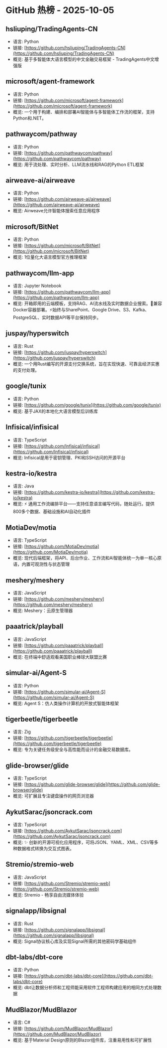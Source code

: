 # GitHub 热榜 - 2025-10-05

## hsliuping/TradingAgents-CN
- 语言: Python
- 链接: [https://github.com/hsliuping/TradingAgents-CN](https://github.com/hsliuping/TradingAgents-CN)
- 概览: 基于多智能体大语言模型的中文金融交易框架 - TradingAgents中文增强版

## microsoft/agent-framework
- 语言: Python
- 链接: [https://github.com/microsoft/agent-framework](https://github.com/microsoft/agent-framework)
- 概览: 一个用于构建、编排和部署AI智能体与多智能体工作流的框架，支持Python和.NET。

## pathwaycom/pathway
- 语言: Python
- 链接: [https://github.com/pathwaycom/pathway](https://github.com/pathwaycom/pathway)
- 概览: 用于流处理、实时分析、LLM流水线和RAG的Python ETL框架

## airweave-ai/airweave
- 语言: Python
- 链接: [https://github.com/airweave-ai/airweave](https://github.com/airweave-ai/airweave)
- 概览: Airweave允许智能体搜索任意应用程序

## microsoft/BitNet
- 语言: Python
- 链接: [https://github.com/microsoft/BitNet](https://github.com/microsoft/BitNet)
- 概览: 1位量化大语言模型官方推理框架

## pathwaycom/llm-app
- 语言: Jupyter Notebook
- 链接: [https://github.com/pathwaycom/llm-app](https://github.com/pathwaycom/llm-app)
- 概览: 开箱即用的云端模板，支持RAG、AI流水线及实时数据企业搜索。🐳兼容Docker容器部署。⚡始终与SharePoint、Google Drive、S3、Kafka、PostgreSQL、实时数据API等平台保持同步。

## juspay/hyperswitch
- 语言: Rust
- 链接: [https://github.com/juspay/hyperswitch](https://github.com/juspay/hyperswitch)
- 概览: 一个用Rust编写的开源支付交换系统，旨在实现快速、可靠且经济实惠的支付处理。

## google/tunix
- 语言: Python
- 链接: [https://github.com/google/tunix](https://github.com/google/tunix)
- 概览: 基于JAX的本地化大语言模型后训练库

## Infisical/infisical
- 语言: TypeScript
- 链接: [https://github.com/Infisical/infisical](https://github.com/Infisical/infisical)
- 概览: Infisical是用于密钥管理、PKI和SSH访问的开源平台

## kestra-io/kestra
- 语言: Java
- 链接: [https://github.com/kestra-io/kestra](https://github.com/kestra-io/kestra)
- 概览: ⚡ 通用工作流编排平台——支持任意语言编写代码，随处运行。提供800多个数据、基础设施和AI自动化插件

## MotiaDev/motia
- 语言: TypeScript
- 链接: [https://github.com/MotiaDev/motia](https://github.com/MotiaDev/motia)
- 概览: 现代后端框架，将API、后台作业、工作流和AI智能体统一为单一核心原语，内置可观测性与状态管理

## meshery/meshery
- 语言: JavaScript
- 链接: [https://github.com/meshery/meshery](https://github.com/meshery/meshery)
- 概览: Meshery：云原生管理器

## paaatrick/playball
- 语言: JavaScript
- 链接: [https://github.com/paaatrick/playball](https://github.com/paaatrick/playball)
- 概览: 在终端中舒适观看美国职业棒球大联盟比赛

## simular-ai/Agent-S
- 语言: Python
- 链接: [https://github.com/simular-ai/Agent-S](https://github.com/simular-ai/Agent-S)
- 概览: Agent S：仿人类操作计算机的开放式智能体框架

## tigerbeetle/tigerbeetle
- 语言: Zig
- 链接: [https://github.com/tigerbeetle/tigerbeetle](https://github.com/tigerbeetle/tigerbeetle)
- 概览: 专为关键任务级安全与高性能而设计的金融交易数据库。

## glide-browser/glide
- 语言: TypeScript
- 链接: [https://github.com/glide-browser/glide](https://github.com/glide-browser/glide)
- 概览: 可扩展且专注键盘操作的网页浏览器

## AykutSarac/jsoncrack.com
- 语言: TypeScript
- 链接: [https://github.com/AykutSarac/jsoncrack.com](https://github.com/AykutSarac/jsoncrack.com)
- 概览: ✨ 创新的开源可视化应用程序，可将JSON、YAML、XML、CSV等多种数据格式转换为交互式图表。

## Stremio/stremio-web
- 语言: JavaScript
- 链接: [https://github.com/Stremio/stremio-web](https://github.com/Stremio/stremio-web)
- 概览: Stremio - 畅享自由流媒体体验

## signalapp/libsignal
- 语言: Rust
- 链接: [https://github.com/signalapp/libsignal](https://github.com/signalapp/libsignal)
- 概览: Signal协议核心库及实现Signal所需的其他密码学基础组件

## dbt-labs/dbt-core
- 语言: Python
- 链接: [https://github.com/dbt-labs/dbt-core](https://github.com/dbt-labs/dbt-core)
- 概览: dbt让数据分析师和工程师能采用软件工程师构建应用的相同方式处理数据

## MudBlazor/MudBlazor
- 语言: C#
- 链接: [https://github.com/MudBlazor/MudBlazor](https://github.com/MudBlazor/MudBlazor)
- 概览: 基于Material Design原则的Blazor组件库，注重易用性和可扩展性

